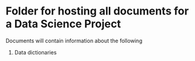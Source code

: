 # Folder for hosting all documents for a Data Science Project

Documents will contain information about the following 

1. Data dictionaries

